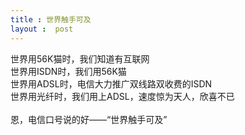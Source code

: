 ```yaml
---
title : 世界触手可及
layout :  post
---
```

<div> 世界用56K猫时，我们知道有互联网 <br/>世界用ISDN时，我们用56K猫 <br/>世界用ADSL时，电信大力推广双线路双收费的ISDN <br/>世界用光纤时，我们用上ADSL，速度惊为天人，欣喜不已 <br/><br/>恩，电信口号说的好——“世界触手可及” </div>